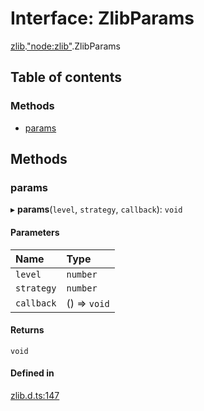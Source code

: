 # Interface: ZlibParams

[zlib](../modules/zlib.md).["node:zlib"](../modules/zlib._node_zlib_.md).ZlibParams

## Table of contents

### Methods

- [params](zlib._node_zlib_.ZlibParams.md#params)

## Methods

### params

▸ **params**(`level`, `strategy`, `callback`): `void`

#### Parameters

| Name | Type |
| :------ | :------ |
| `level` | `number` |
| `strategy` | `number` |
| `callback` | () => `void` |

#### Returns

`void`

#### Defined in

[zlib.d.ts:147](https://github.com/goodcodedev/bun-types/blob/8bd1b3a/zlib.d.ts#L147)
